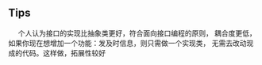 ## Tips

&nbsp;&nbsp;&nbsp;&nbsp;&nbsp;个人认为接口的实现比抽象类更好，符合面向接口编程的原则，
耦合度更低，如果你现在想增加一个功能：发及时信息，则只需做一个实现类，
无需去改动现成的代码。这样做，拓展性较好